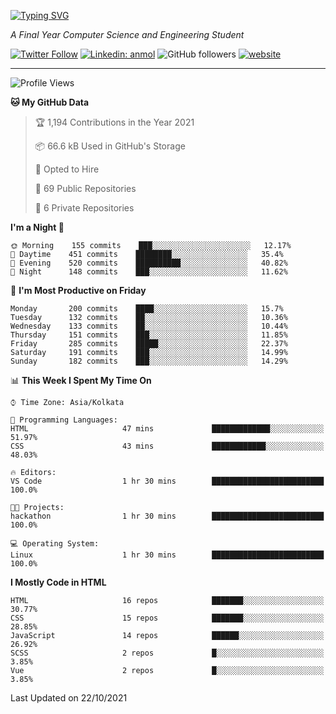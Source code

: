 [![Typing SVG](https://readme-typing-svg.herokuapp.com?lines=HI%2C+I'm+Tonal;I'm+a+MEVN+Stack+Developer)](https://git.io/typing-svg)

<p><em>A Final Year Computer Science and Engineering Student</em></p>

[![Twitter Follow](https://img.shields.io/twitter/follow/tonalmathew?style=flat)](https://twitter.com/intent/follow?screen_name=tonalmathew)
[![Linkedin: anmol](https://img.shields.io/badge/tonal-mathew?style=flat-square&logo=Linkedin&logoColor=white&link=https://www.linkedin.com/in/tonal-mathew/)](https://www.linkedin.com/in/tonal-mathew/)
![GitHub followers](https://img.shields.io/github/followers/tonalmathew?label=Follow&style=social)
[![website](https://img.shields.io/badge/Website-46a2f1.svg?&style=flat-square&logo=Google-Chrome&logoColor=white&link=http://tonalmathew.github.io/)](http://tonalmathew.github.io/)

---
<!--START_SECTION:waka-->
![Profile Views](http://img.shields.io/badge/Profile%20Views-12-blue)

**🐱 My GitHub Data** 

> 🏆 1,194 Contributions in the Year 2021
 > 
> 📦 66.6 kB Used in GitHub's Storage 
 > 
> 💼 Opted to Hire
 > 
> 📜 69 Public Repositories 
 > 
> 🔑 6 Private Repositories  
 > 
**I'm a Night 🦉** 

```text
🌞 Morning    155 commits    ███░░░░░░░░░░░░░░░░░░░░░░   12.17% 
🌆 Daytime    451 commits    ████████░░░░░░░░░░░░░░░░░   35.4% 
🌃 Evening    520 commits    ██████████░░░░░░░░░░░░░░░   40.82% 
🌙 Night      148 commits    ███░░░░░░░░░░░░░░░░░░░░░░   11.62%

```
📅 **I'm Most Productive on Friday** 

```text
Monday       200 commits    ████░░░░░░░░░░░░░░░░░░░░░   15.7% 
Tuesday      132 commits    ██░░░░░░░░░░░░░░░░░░░░░░░   10.36% 
Wednesday    133 commits    ██░░░░░░░░░░░░░░░░░░░░░░░   10.44% 
Thursday     151 commits    ███░░░░░░░░░░░░░░░░░░░░░░   11.85% 
Friday       285 commits    █████░░░░░░░░░░░░░░░░░░░░   22.37% 
Saturday     191 commits    ███░░░░░░░░░░░░░░░░░░░░░░   14.99% 
Sunday       182 commits    ███░░░░░░░░░░░░░░░░░░░░░░   14.29%

```


📊 **This Week I Spent My Time On** 

```text
⌚︎ Time Zone: Asia/Kolkata

💬 Programming Languages: 
HTML                     47 mins             █████████████░░░░░░░░░░░░   51.97% 
CSS                      43 mins             ████████████░░░░░░░░░░░░░   48.03%

🔥 Editors: 
VS Code                  1 hr 30 mins        █████████████████████████   100.0%

🐱‍💻 Projects: 
hackathon                1 hr 30 mins        █████████████████████████   100.0%

💻 Operating System: 
Linux                    1 hr 30 mins        █████████████████████████   100.0%

```

**I Mostly Code in HTML** 

```text
HTML                     16 repos            ███████░░░░░░░░░░░░░░░░░░   30.77% 
CSS                      15 repos            ███████░░░░░░░░░░░░░░░░░░   28.85% 
JavaScript               14 repos            ██████░░░░░░░░░░░░░░░░░░░   26.92% 
SCSS                     2 repos             █░░░░░░░░░░░░░░░░░░░░░░░░   3.85% 
Vue                      2 repos             █░░░░░░░░░░░░░░░░░░░░░░░░   3.85%

```



 Last Updated on 22/10/2021
<!--END_SECTION:waka-->
